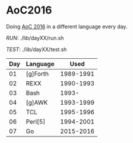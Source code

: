 # AoC2016

Doing [AoC 2016](https://adventofcode.com/2016) in a different language every day.

*RUN*: ./lib/dayXX/run.sh

*TEST*: ./lib/dayXX/test.sh

| Day | Language     | Used      |
| --- | ------------ | --------- |
|  01 | [g]Forth     | 1989-1991 |
|  02 | REXX         | 1990-1993 |
|  03 | Bash         | 1993-     |
|  04 | [g]AWK       | 1993-1999 |
|  05 | TCL          | 1995-1996 |
|  06 | Perl[5]      | 1994-2001 |
|  07 | Go           | 2015-2016 |

